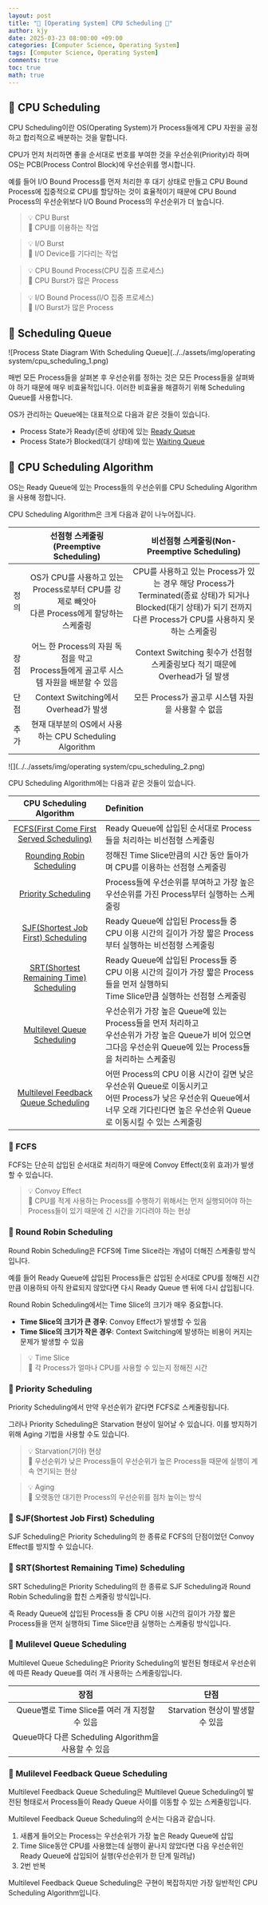 ```yaml
---
layout: post
title: "💾 [Operating System] CPU Scheduling 💾"
author: kjy
date: 2025-03-23 08:00:00 +09:00
categories: [Computer Science, Operating System]
tags: [Computer Science, Operating System]
comments: true
toc: true
math: true
---
```


## 💾 CPU Scheduling

CPU Scheduling이란 OS(Operating System)가 Process들에게 CPU 자원을 공정하고 합리적으로 배분하는 것을 말합니다.

CPU가 먼저 처리하면 좋을 순서대로 번호를 부여한 것을 우선순위(Priority)라 하며 OS는 PCB(Process Control Block)에 우선순위를 명시합니다.

예를 들어 I/O Bound Process를 먼저 처리한 후 대기 상태로 만들고 CPU Bound Process에 집중적으로 CPU를 할당하는 것이 효율적이기 때문에 CPU Bound Process의 우선순위보다 I/O Bound Process의 우선순위가 더 높습니다.

> 💡 CPU Burst  
> 📢 CPU를 이용하는 작업

> 💡 I/O Burst  
> 📢 I/O Device를 기다리는 작업

> 💡 CPU Bound Process(CPU 집중 프로세스)  
> 📢 CPU Burst가 많은 Process

> 💡 I/O Bound Process(I/O 집중 프로세스)  
> 📢 I/O Burst가 많은 Process

## 💾 Scheduling Queue

![Process State Diagram With Scheduling Queue](../../assets/img/operating system/cpu_scheduling_1.png)

매번 모든 Process들을 살펴본 후 우선순위를 정하는 것은 모든 Process들을 살펴봐야 하기 때문에 매우 비효율적입니다. 이러한 비효율을 해결하기 위해 Scheduling Queue를 사용합니다.

OS가 관리하는 Queue에는 대표적으로 다음과 같은 것들이 있습니다.

- Process State가 Ready(준비 상태)에 있는 <u>Ready Queue</u>
- Process State가 Blocked(대기 상태)에 있는 <u>Waiting Queue</u>

## 💾 CPU Scheduling Algorithm

OS는 Ready Queue에 있는 Process들의 우선순위를 CPU Scheduling Algorithm을 사용해 정합니다.

CPU Scheduling Algorithm은 크게 다음과 같이 나누어집니다.

|      |                               선점형 스케줄링(Preemptive Scheduling)                                |                                                                비선점형 스케줄링(Non-Preemptive Scheduling)                                                                |
| :--: | :-------------------------------------------------------------------------------------------------: | :------------------------------------------------------------------------------------------------------------------------------------------------------------------------: |
| 정의 | OS가 CPU를 사용하고 있는 Process로부터 CPU를 강제로 빼앗아 <br/> 다른 Process에게 할당하는 스케줄링 | CPU를 사용하고 있는 Process가 있는 경우 해당 Process가 Terminated(종료 상태)가 되거나 <br/> Blocked(대기 상태)가 되기 전까지 다른 Process가 CPU를 사용하지 못하는 스케줄링 |
| 장점 |     어느 한 Process의 자원 독점을 막고 <br/> Process들에게 골고루 시스템 자원을 배분할 수 있음      |                                                Context Switching 횟수가 선점형 스케줄링보다 적기 때문에 Overhead가 덜 발생                                                 |
| 단점 |                                Context Switching에서 Overhead가 발생                                |                                                             모든 Process가 골고루 시스템 자원을 사용할 수 없음                                                             |
| 추가 |                       현재 대부분의 OS에서 사용하는 CPU Scheduling Algorithm                        |                                                                                                                                                                            |

![](../../assets/img/operating system/cpu_scheduling_2.png)

CPU Scheduling Algorithm에는 다음과 같은 것들이 있습니다.

|                              CPU Scheduling Algorithm                              | Definition                                                                                                                                                                             |
| :--------------------------------------------------------------------------------: | :------------------------------------------------------------------------------------------------------------------------------------------------------------------------------------- |
|                 [FCFS(First Come First Served Scheduling)](#-fcfs)                 | Ready Queue에 삽입된 순서대로 Process들을 처리하는 비선점형 스케줄링                                                                                                                   |
|               [Rounding Robin Scheduling](#-round-robin-scheduling)                | 정해진 Time Slice만큼의 시간 동안 돌아가며 CPU를 이용하는 선점형 스케줄링                                                                                                              |
|                    [Priority Scheduling](#-priority-scheduling)                    | Process들에 우선순위를 부여하고 가장 높은 우선순위를 가진 Process부터 실행하는 스케줄링                                                                                                |
|      [SJF(Shortest Job First) Scheduling](#-sjfshortest-job-first-scheduling)      | Ready Queue에 삽입된 Process들 중 CPU 이용 시간의 길이가 가장 짧은 Process부터 실행하는 비선점형 스케줄링                                                                              |
| [SRT(Shortest Remaining Time) Scheduling](#-srtshortest-remaining-time-scheduling) | Ready Queue에 삽입된 Process들 중 CPU 이용 시간의 길이가 가장 짧은 Process들을 먼저 실행하되 <br/> Time Slice만큼 실행하는 선점형 스케줄링                                             |
|            [Multilevel Queue Scheduling](#-mulilevel-queue-scheduling)             | 우선순위가 가장 높은 Queue에 있는 Process들을 먼저 처리하고 <br/> 우선순위가 가장 높은 Queue가 비어 있으면 그다음 우선순위 Queue에 있는 Process들을 처리하는 스케줄링                  |
|   [Multilevel Feedback Queue Scheduling](#-mulilevel-feedback-queue-scheduling)    | 어떤 Process의 CPU 이용 시간이 길면 낮은 우선순위 Queue로 이동시키고 <br/> 어떤 Process가 낮은 우선순위 Queue에서 너무 오래 기다린다면 높은 우선순위 Queue로 이동시킬 수 있는 스케줄링 |

### 💾 FCFS

FCFS는 단순히 삽입된 순서대로 처리하기 때문에 Convoy Effect(호위 효과)가 발생할 수 있습니다.

> 💡 Convoy Effect  
> 📢 CPU를 적게 사용하는 Process를 수행하기 위해서는 먼저 실행되어야 하는 Process들이 있기 때문에 긴 시간을 기다려야 하는 현상

### 💾 Round Robin Scheduling

Round Robin Scheduling은 FCFS에 Time Slice라는 개념이 더해진 스케줄링 방식입니다.

예를 들어 Ready Queue에 삽입된 Process들은 삽입된 순서대로 CPU를 정해진 시간만큼 이용하되 아직 완료되지 않았다면 다시 Ready Queue 맨 뒤에 다시 삽입됩니다.

Round Robin Scheduling에서는 Time Slice의 크기가 매우 중요합니다.

- **Time Slice의 크기가 큰 경우**: Convoy Effect가 발생할 수 있음
- **Time Slice의 크기가 작은 경우**: Context Switching에 발생하는 비용이 커지는 문제가 발생할 수 있음

> 💡 Time Slice  
> 📢 각 Process가 얼마나 CPU를 사용할 수 있는지 정해진 시간

### 💾 Priority Scheduling

Priority Scheduling에서 만약 우선순위가 같다면 FCFS로 스케줄링됩니다.

그러나 Priority Scheduling은 Starvation 현상이 일어날 수 있습니다. 이를 방지하기 위해 Aging 기법을 사용할 수도 있습니다.

> 💡 Starvation(기아) 현상  
> 📢 우선순위가 낮은 Process들이 우선순위가 높은 Process들 때문에 실행이 계속 연기되는 현상

> 💡 Aging  
> 📢 오랫동안 대기한 Process의 우선순위를 점차 높이는 방식

### 💾 SJF(Shortest Job First) Scheduling

SJF Scheduling은 Priority Scheduling의 한 종류로 FCFS의 단점이었던 Convoy Effect를 방지할 수 있습니다.

### 💾 SRT(Shortest Remaining Time) Scheduling

SRT Scheduling은 Priority Scheduling의 한 종류로 SJF Scheduling과 Round Robin Scheduling을 합친 스케줄링 방식입니다.

즉 Ready Queue에 삽입된 Process들 중 CPU 이용 시간의 길이가 가장 짧은 Process들을 먼저 실행하되 Time Slice만큼 실행하는 스케줄링 방식입니다.

### 💾 Mulilevel Queue Scheduling

Multilevel Queue Scheduling은 Priority Scheduling의 발전된 형태로서 우선순위에 따른 Ready Queue를 여러 개 사용하는 스케줄링입니다.

|                         장점                         |               단점               |
| :--------------------------------------------------: | :------------------------------: |
|    Queue별로 Time Slice를 여러 개 지정할 수 있음     | Starvation 현상이 발생할 수 있음 |
| Queue마다 다른 Scheduling Algorithm을 사용할 수 있음 |                                  |

### 💾 Mulilevel Feedback Queue Scheduling

Multilevel Feedback Queue Scheduling은 Multilevel Queue Scheduling이 발전된 형태로서 Process들이 Ready Queue 사이를 이동할 수 있는 스케줄링입니다.

Multilevel Feedback Queue Scheduling의 순서는 다음과 같습니다.

1. 새롭게 들어오는 Process는 우선순위가 가장 높은 Ready Queue에 삽입
2. Time Slice동안 CPU를 사용했는데 실행이 끝나지 않았다면 다음 우선순위인 Ready Queue에 삽입되어 실행(우선순위가 한 단계 밀려남)
3. $2$번 반복

Multilevel Feedback Queue Scheduling은 구현이 복잡하지만 가장 일반적인 CPU Scheduling Algorithm입니다.
